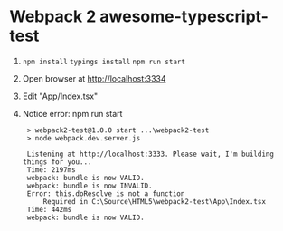 # Webpack 2 awesome-typescript-test
 
1.  `npm install`
    `typings install`
    `npm run start`
    
2. Open browser at [http://localhost:3334](http://localhost:3334)
    
3. Edit "App/Index.tsx"

4. Notice error: 
        npm run start

        > webpack2-test@1.0.0 start ...\webpack2-test
        > node webpack.dev.server.js

        Listening at http://localhost:3333. Please wait, I'm building things for you...
        Time: 2197ms
        webpack: bundle is now VALID.
        webpack: bundle is now INVALID.
        Error: this.doResolve is not a function
            Required in C:\Source\HTML5\webpack2-test\App\Index.tsx
        Time: 442ms
        webpack: bundle is now VALID.